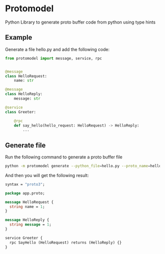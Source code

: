 

# Protomodel
Python Library to generate proto buffer code from python using type hints

## Example
Generate a file hello.py and add the following code:
```python
from protomodel import message, service, rpc


@message
class HelloRequest:
    name: str

@message
class HelloReply:
    message: str

@service
class Greeter:

    @rpc
    def say_hello(hello_request: HelloRequest) -> HelloReply:
        ...

```

## Generate file

Run the following command to generate a proto buffer file
```bash
python -m protomodel generate --python_file=hello.py --proto_name=hello.proto
```


And then you will get the following result:
```proto
syntax = "proto3";

package app.proto;

message HelloRequest {
  string name = 1;
}

message HelloReply {
  string message = 1;
}

service Greeter {
  rpc SayHello (HelloRequest) returns (HelloReply) {}
}
```